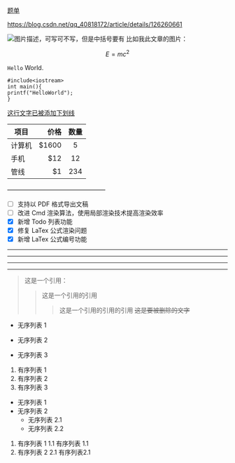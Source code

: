 [题单](https://leetcode.cn/circle/discuss/0viNMK/)

<https://blog.csdn.net/qq_40818172/article/details/126260661>


![图片描述，可写可不写，但是中括号要有](图片地址，本地链接或者URL地址#pic_center空格=长x宽)
比如我此文章的图片：

$$E=mc^2$$

`Hello` World.

```
#include<iostream>
int main(){
printf("HelloWorld");
}
```


<u>这行文字已被添加下划线</u>

| 项目        | 价格   |  数量  |
| --------   | -----:  | :----:  |
| 计算机     | \$1600 |   5     |
| 手机        |   \$12   |   12   |
| 管线        |    \$1    |  234  |

————————————————
- [ ] 支持以 PDF 格式导出文稿
- [ ] 改进 Cmd 渲染算法，使用局部渲染技术提高渲染效率
- [x] 新增 Todo 列表功能
- [x] 修复 LaTex 公式渲染问题
- [x] 新增 LaTex 公式编号功能
---
***
- - -
* * *
>这是一个引用：
>>这是一个引用的引用
>>>这是一个引用的引用的引用
> ~~这是要被删除的文字~~
* 无序列表 1
+ 无序列表 2
- 无序列表 3
1. 有序列表 1
2. 有序列表 2
3. 有序列表 3

+ 无序列表 1
+ 无序列表 2
    + 无序列表 2.1
    + 无序列表 2.2

1. 有序列表 1
   1.1 有序列表 1.1
2. 有序列表 2
   2.1 有序列表2.1

